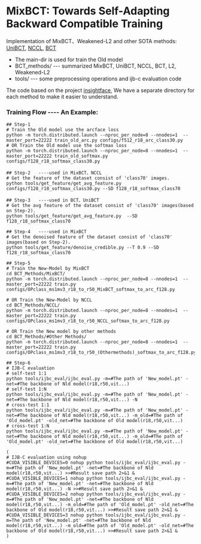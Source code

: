 # MixBCT: Towards Self-Adapting Backward Compatible Training
Implementation of MixBCT、Weakened-L2 and other SOTA methods: [UniBCT](https://arxiv.org/abs/2203.01583), [NCCL](https://openaccess.thecvf.com/content_CVPR_2020/html/Shen_Towards_Backward-Compatible_Representation_Learning_CVPR_2020_paper.html), [BCT](http://openaccess.thecvf.com/content_CVPR_2020/html/Shen_Towards_Backward-Compatible_Representation_Learning_CVPR_2020_paper.html)


* The main-dir is used for train the Old model
* BCT_methods/  --- summarized MixBCT, UniBCT, NCCL, BCT, L2, Weakened-L2
* tools/        --- some preprocessing operations and ijb-c evaluation code

The code based on the project [insightface](https://github.com/deepinsight/insightface), We have a separate directory for each method to make it easier to understand.

### Training Flow ---- An Example:
```
## Step-1
# Train the Old model use the arcface loss
python -m torch.distributed.launch --nproc_per_node=8 --nnodes=1  --master_port=22222 train_old_arc.py configs/f512_r18_arc_class30.py
# OR Train the Old model use the softmax loss
python -m torch.distributed.launch --nproc_per_node=8 --nnodes=1  --master_port=22222 train_old_softmax.py configs/f128_r18_softmax_class30.py

## Step-2   ----used in MixBCT、NCCL
# Get the feature of the dataset consist of 'class70' images.                   
python tools/get_feature/get_avg_feature.py configs/f128_r18_softmax_class30.py --SD f128_r18_softmax_class70

## Step-3   ----used in BCT、UniBCT
# Get the avg feature of the dataset consist of 'class70' images(based on Step-2).               
python tools/get_feature/get_avg_feature.py  --SD f128_r18_softmax_class70

## Step-4   ----used in MixBCT
# Get the denoised feature of the dataset consist of 'class70' images(based on Step-2).          
python tools/get_feature/denoise_credible.py --T 0.9 --SD f128_r18_softmax_class70

## Step-5  
# Train the New-Model by MixBCT
cd BCT_Methods/MixBCT/
python -m torch.distributed.launch --nproc_per_node=8 --nnodes=1  --master_port=22222 train.py configs/OPclass_ms1mv3_r18_to_r50_MixBCT_softmax_to_arc_f128.py

# OR Train the New-Model by NCCL
cd BCT_Methods/NCCL/
python -m torch.distributed.launch --nproc_per_node=8 --nnodes=1  --master_port=22222 train.py configs/OPclass_ms1mv3_r18_to_r50_NCCL_softmax_to_arc_f128.py

# OR Train the New model by other methods
cd BCT_Methods/#Other Methods/
python -m torch.distributed.launch --nproc_per_node=8 --nnodes=1  --master_port=22222 train.py configs/OPclass_ms1mv3_r18_to_r50_(Othermethods)_softmax_to_arc_f128.py

## Step-6
# IJB-C evaluation
# self-test 1:1
python tools/ijbc_eval/ijbc_eval.py -m=#The path of 'New_model.pt' -net=#The backbone of Nld model(r18,r50,vit...) 
# self-test 1:N
python tools/ijbc_eval/ijbc_eval.py -m=#The path of 'New_model.pt' -net=#The backbone of Nld model(r18,r50,vit...) -N 
# cross-test 1:1
python tools/ijbc_eval/ijbc_eval.py -m=#The path of 'New_model.pt' -net=#The backbone of Nld model(r18,r50,vit...) -m_old=#The path of 'Old_model.pt' -old_net=#The backbone of Old model(r18,r50,vit...) 
# cross-test 1:N
python tools/ijbc_eval/ijbc_eval.py -m=#The path of 'New_model.pt' -net=#The backbone of Nld model(r18,r50,vit...) -m_old=#The path of 'Old_model.pt' -old_net=#The backbone of Old model(r18,r50,vit...) 

(
# IJB-C evaluation using nohup
#CUDA_VISIBLE_DEVICES=0 nohup python tools/ijbc_eval/ijbc_eval.py -m=#The path of 'New_model.pt' -net=#The backbone of Nld model(r18,r50,vit...) >>#Result save path 2>&1 &
#CUDA_VISIBLE_DEVICES=1 nohup python tools/ijbc_eval/ijbc_eval.py -m=#The path of 'New_model.pt' -net=#The backbone of Nld model(r18,r50,vit...) -N >>#Result save path 2>&1 &
#CUDA_VISIBLE_DEVICES=2 nohup python tools/ijbc_eval/ijbc_eval.py -m=#The path of 'New_model.pt' -net=#The backbone of Nld model(r18,r50,vit...) -m_old=#The path of 'Old_model.pt' -old_net=#The backbone of Old model(r18,r50,vit...) >>#Result save path 2>&1 &
#CUDA_VISIBLE_DEVICES=3 nohup python tools/ijbc_eval/ijbc_eval.py -m=The path of 'New_model.pt' -net=#The backbone of Nld model(r18,r50,vit...) -m_old=#The path of 'Old_model.pt' -old_net=#The backbone of Old model(r18,r50,vit...) >>#Result save path 2>&1 &
)
 
```

